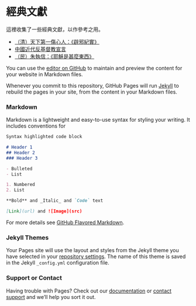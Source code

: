 # 經典文獻

這裡收集了一些經典文獻，以作參考之用。

- [（清）天下第一傷心人：《辟邪紀實》](bixie.md)
- [中國近代反基督教宣言](declaration.md)
- [（民）朱執信：《耶穌是甚麼東西》](zhu.md)

You can use the [editor on GitHub](https://github.com/PeanutMichael/exchristianhk.github.io/edit/gh-pages/index.md) to maintain and preview the content for your website in Markdown files.

Whenever you commit to this repository, GitHub Pages will run [Jekyll](https://jekyllrb.com/) to rebuild the pages in your site, from the content in your Markdown files.

### Markdown

Markdown is a lightweight and easy-to-use syntax for styling your writing. It includes conventions for

```markdown
Syntax highlighted code block

# Header 1
## Header 2
### Header 3

- Bulleted
- List

1. Numbered
2. List

**Bold** and _Italic_ and `Code` text

[Link](url) and ![Image](src)
```

For more details see [GitHub Flavored Markdown](https://guides.github.com/features/mastering-markdown/).

### Jekyll Themes

Your Pages site will use the layout and styles from the Jekyll theme you have selected in your [repository settings](https://github.com/PeanutMichael/exchristianhk.github.io/settings/pages). The name of this theme is saved in the Jekyll `_config.yml` configuration file.

### Support or Contact

Having trouble with Pages? Check out our [documentation](https://docs.github.com/categories/github-pages-basics/) or [contact support](https://support.github.com/contact) and we’ll help you sort it out.

